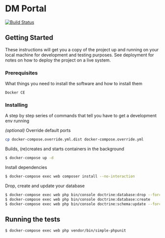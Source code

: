 # DM Portal

[![Build Status](https://travis-ci.org/Darkmira/dm-portal.svg?branch=develop)](https://travis-ci.org/Darkmira/dm-portal)

## Getting Started

These instructions will get you a copy of the project up and running on your local machine for development and testing purposes. See deployment for notes on how to deploy the project on a live system.

### Prerequisites

What things you need to install the software and how to install them

```
Docker CE
```

### Installing

A step by step series of commands that tell you have to get a development env running

*(optional)* Override default ports
```bash
cp docker-compose.override.yml.dist docker-compose.override.yml
```

Builds, (re)creates and starts containers in the background
```bash
$ docker-compose up -d
```

Install dependencies
```bash
$ docker-compose exec web composer install --no-interaction
```

Drop, create and update your database
```bash
$ docker-compose exec web php bin/console doctrine:database:drop --force
$ docker-compose exec web php bin/console doctrine:database:create
$ docker-compose exec web php bin/console doctrine:schema:update --force
```

## Running the tests

```bash
$ docker-compose exec web php vendor/bin/simple-phpunit
```
